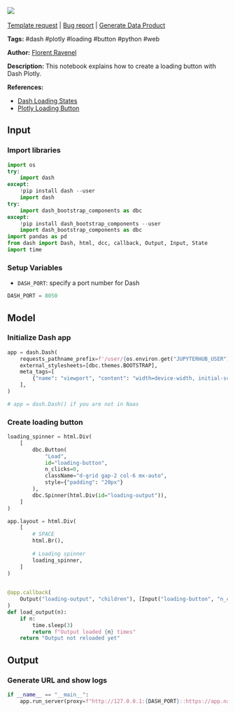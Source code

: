 <a href="https://app.naas.ai/user-redirect/naas/downloader?url=https://raw.githubusercontent.com/jupyter-naas/awesome-notebooks/master/Dash/Dash_Create_loading_button.ipynb" target="_parent"><img src="https://naasai-public.s3.eu-west-3.amazonaws.com/Open_in_Naas_Lab.svg"/></a><br><br><a href="https://github.com/jupyter-naas/awesome-notebooks/issues/new?assignees=&labels=&template=template-request.md&title=Tool+-+Action+of+the+notebook+">Template request</a> | <a href="https://github.com/jupyter-naas/awesome-notebooks/issues/new?assignees=&labels=bug&template=bug_report.md&title=Dash+-+Create+loading+button:+Error+short+description">Bug report</a> | <a href="https://app.naas.ai/user-redirect/naas/downloader?url=https://raw.githubusercontent.com/jupyter-naas/awesome-notebooks/master/Naas/Naas_Start_data_product.ipynb" target="_parent">Generate Data Product</a>

**Tags:** #dash #plotly #loading #button #python #web

**Author:** [Florent Ravenel](https://www.linkedin.com/in/florent-ravenel/)

**Description:** This notebook explains how to create a loading button with Dash Plotly.

**References:**
- [Dash Loading States](https://dash.plotly.com/loading-states)
- [Plotly Loading Button](https://dash-bootstrap-components.opensource.faculty.ai/docs/components/spinner/)

## Input

### Import libraries


```python
import os
try:
    import dash
except:
    !pip install dash --user
    import dash
try:
    import dash_bootstrap_components as dbc
except:
    !pip install dash_bootstrap_components --user
    import dash_bootstrap_components as dbc
import pandas as pd
from dash import Dash, html, dcc, callback, Output, Input, State
import time
```

### Setup Variables
- `DASH_PORT`: specify a port number for Dash


```python
DASH_PORT = 8050
```

## Model

### Initialize Dash app


```python
app = dash.Dash(
    requests_pathname_prefix=f'/user/{os.environ.get("JUPYTERHUB_USER")}/proxy/{DASH_PORT}/',
    external_stylesheets=[dbc.themes.BOOTSTRAP],
    meta_tags=[
        {"name": "viewport", "content": "width=device-width, initial-scale=1.0"}
    ],
)

# app = dash.Dash() if you are not in Naas
```

### Create loading button


```python
loading_spinner = html.Div(
    [
        dbc.Button(
            "Load",
            id="loading-button",
            n_clicks=0,
            className="d-grid gap-2 col-6 mx-auto",
            style={"padding": "20px"}
        ),
        dbc.Spinner(html.Div(id="loading-output")),
    ]
)

app.layout = html.Div(
    [
        # SPACE
        html.Br(),
        
        # Loading spinner
        loading_spinner,
    ]
)
    

@app.callback(
    Output("loading-output", "children"), [Input("loading-button", "n_clicks")]
)
def load_output(n):
    if n:
        time.sleep(3)
        return f"Output loaded {n} times"
    return "Output not reloaded yet"
```

## Output

### Generate URL and show logs


```python
if __name__ == "__main__":
    app.run_server(proxy=f"http://127.0.0.1:{DASH_PORT}::https://app.naas.ai")
```

 
